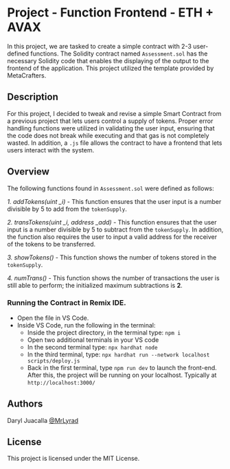 # Project - Function Frontend - ETH + AVAX

In this project, we are tasked to create a simple contract with 2-3 user-defined functions. The Solidity contract named `Assessment.sol` has the necessary Solidity code that enables the displaying of the output to the frontend of the application. This project utilized the template provided by MetaCrafters.

## Description

For this project, I decided to tweak and revise a simple Smart Contract from a previous project that lets users control a supply of tokens. Proper error handling functions were utilized in validating the user input, ensuring that the code does not break while executing and that gas is not completely wasted. In addition, a `.js` file allows the contract to have a frontend that lets users interact with the system.

## Overview

The following functions found in `Assessment.sol` were defined as follows:

*1. addTokens(uint _i)* - This function ensures that the user input is a number divisible by 5 to add from the `tokenSupply`.

*2. transTokens(uint _i, address _add)* - This function ensures that the user input is a number divisible by 5 to subtract from the `tokenSupply`. In addition, the function also requires the user to input a valid address for the receiver of the tokens to be transferred.

*3. showTokens()* - This function shows the number of tokens stored in the `tokenSupply`.

*4. numTrans()* - This function shows the number of transactions the user is still able to perform; the initialized maximum subtractions is **2**.

### Running the Contract in Remix IDE.

* Open the file in VS Code.
* Inside VS Code, run the following in the terminal:
  * Inside the project directory, in the terminal type: `npm i`
  * Open two additional terminals in your VS code
  * In the second terminal type: `npx hardhat node`
  * In the third terminal, type: `npx hardhat run --network localhost scripts/deploy.js`
  * Back in the first terminal, type `npm run dev` to launch the front-end.
After this, the project will be running on your localhost. Typically at `http://localhost:3000/`

## Authors

Daryl Juacalla
[@MrLyrad](https://github.com/MrLyrad)


## License

This project is licensed under the MIT License.
